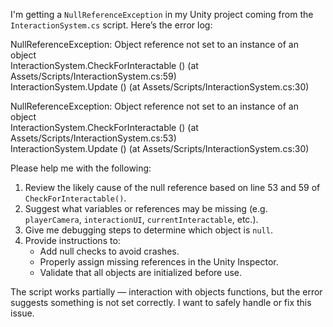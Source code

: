 I'm getting a `NullReferenceException` in my Unity project coming from the `InteractionSystem.cs` script. Here’s the error log:

NullReferenceException: Object reference not set to an instance of an object  
InteractionSystem.CheckForInteractable () (at Assets/Scripts/InteractionSystem.cs:59)  
InteractionSystem.Update () (at Assets/Scripts/InteractionSystem.cs:30)  

NullReferenceException: Object reference not set to an instance of an object  
InteractionSystem.CheckForInteractable () (at Assets/Scripts/InteractionSystem.cs:53)  
InteractionSystem.Update () (at Assets/Scripts/InteractionSystem.cs:30)

Please help me with the following:

1. Review the likely cause of the null reference based on line 53 and 59 of `CheckForInteractable()`.
2. Suggest what variables or references may be missing (e.g. `playerCamera`, `interactionUI`, `currentInteractable`, etc.).
3. Give me debugging steps to determine which object is `null`.
4. Provide instructions to:
   - Add null checks to avoid crashes.
   - Properly assign missing references in the Unity Inspector.
   - Validate that all objects are initialized before use.

The script works partially — interaction with objects functions, but the error suggests something is not set correctly. I want to safely handle or fix this issue.
